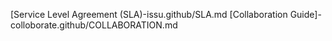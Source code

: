  [Service Level Agreement (SLA)-issu.github/SLA.md
 [Collaboration Guide]-colloborate.github/COLLABORATION.md
